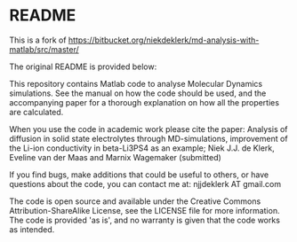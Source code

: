 # README #
This is a fork of https://bitbucket.org/niekdeklerk/md-analysis-with-matlab/src/master/

The original README is provided below:

This repository contains Matlab code to analyse Molecular Dynamics simulations. 
See the manual on how the code should be used, and the accompanying paper for a thorough 
explanation on how all the properties are calculated. 

When you use the code in academic work please cite the paper:
Analysis of diffusion in solid state electrolytes through MD-simulations, improvement of
the Li-ion conductivity in beta-Li3PS4 as an example; Niek J.J. de Klerk, Eveline van der
Maas and Marnix Wagemaker (submitted)

If you find bugs, make additions that could be useful to others, or have questions about the code,
you can contact me at: njjdeklerk AT gmail.com


The code is open source and available under the Creative Commons Attribution-ShareAlike License,
see the LICENSE file for more information. The code is provided 'as is', and no warranty is given that
the code works as intended.


